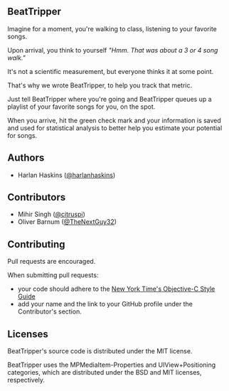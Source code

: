 ## BeatTripper

Imagine for a moment, you're walking to class, listening to your favorite songs.

Upon arrival, you think to yourself *"Hmm. That was about a 3 or 4 song walk."*

It's not a scientific measurement, but everyone thinks it at some point.

That's why we wrote BeatTripper, to help you track that metric.

Just tell BeatTripper where you're going and BeatTripper queues up a playlist of your favorite songs for you, on the spot.

When you arrive, hit the green check mark and your information is saved and used for statistical analysis to better help you estimate your potential for songs.

## Authors

- Harlan Haskins ([@harlanhaskins](http://github.com/harlanhaskins))

## Contributors

- Mihir Singh ([@citruspi](http://github.com/citruspi))
- Oliver Barnum ([@TheNextGuy32](http://github.com/thenextguy32))

## Contributing

Pull requests are encouraged. 

When submitting pull requests:

- your code should adhere to the [New York Time's Objective-C Style Guide](https://github.com/NYTimes/objective-c-style-guide)
- add your name and the link to your GitHub profile under the Contributor's section.

## Licenses

BeatTripper's source code is distributed under the MIT license.

BeatTripper uses the MPMediaItem-Properties and UIView+Positioning categories, which are distributed under the BSD and MIT licenses, respectively.
